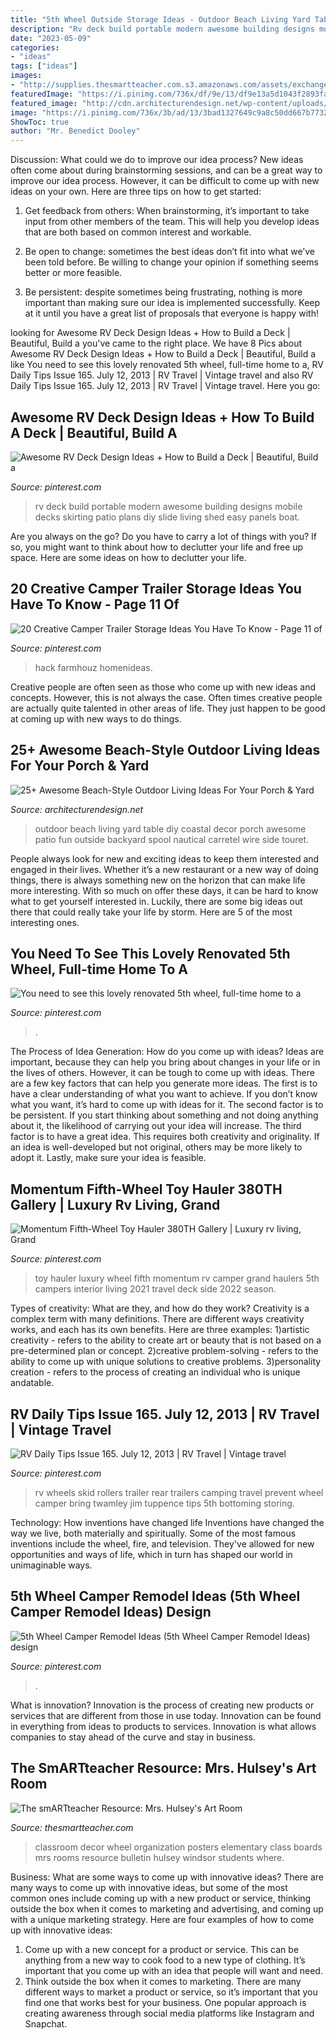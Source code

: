 ```yaml
---
title: "5th Wheel Outside Storage Ideas - Outdoor Beach Living Yard Table Diy Coastal Decor Porch Awesome Patio Fun Outside Backyard Spool Nautical Carretel Wire Side Touret"
description: "Rv deck build portable modern awesome building designs mobile decks skirting patio plans diy slide living shed easy panels boat"
date: "2023-05-09"
categories:
- "ideas"
tags: ["ideas"]
images:
- "http://supplies.thesmartteacher.com.s3.amazonaws.com/assets/exchange/P1010736.JPG"
featuredImage: "https://i.pinimg.com/736x/df/9e/13/df9e13a5d1043f2893fadda7c30a3e9a.jpg"
featured_image: "http://cdn.architecturendesign.net/wp-content/uploads/2015/07/AD-Beach-Style-Outdoor-Living-Ideas-20.jpg"
image: "https://i.pinimg.com/736x/3b/ad/13/3bad1327649c9a8c50dd667b7732e152.jpg"
ShowToc: true
author: "Mr. Benedict Dooley"
---
```



Discussion: What could we do to improve our idea process?
New ideas often come about during brainstorming sessions, and can be a great way to improve our idea process. However, it can be difficult to come up with new ideas on your own. Here are three tips on how to get started:
1. Get feedback from others: When brainstorming, it’s important to take input from other members of the team. This will help you develop ideas that are both based on common interest and workable.

2. Be open to change: sometimes the best ideas don’t fit into what we’ve been told before. Be willing to change your opinion if something seems better or more feasible.

3. Be persistent: despite sometimes being frustrating, nothing is more important than making sure our idea is implemented successfully. Keep at it until you have a great list of proposals that everyone is happy with!

	

		
looking for Awesome RV Deck Design Ideas + How to Build a Deck | Beautiful, Build a you've came to the right place. We have 8 Pics about Awesome RV Deck Design Ideas + How to Build a Deck | Beautiful, Build a like You need to see this lovely renovated 5th wheel, full-time home to a, RV Daily Tips Issue 165. July 12, 2013 | RV Travel | Vintage travel and also RV Daily Tips Issue 165. July 12, 2013 | RV Travel | Vintage travel. Here you go:
		
    
## Awesome RV Deck Design Ideas + How To Build A Deck | Beautiful, Build A

<img loading=lazy src="https://s-media-cache-ak0.pinimg.com/736x/26/3d/29/263d29a7eb434b13602662fb566c1c1b.jpg" onerror="this.onerror=null;this.src='https://tse3.mm.bing.net/th?id=OIP.4U9x7R2hTFnqpdEclKHL9wHaFO&amp;pid=15.1';" alt="Awesome RV Deck Design Ideas + How to Build a Deck | Beautiful, Build a">

_Source: pinterest.com_

>rv deck build portable modern awesome building designs mobile decks skirting patio plans diy slide living shed easy panels boat. 

	

Are you always on the go? Do you have to carry a lot of things with you? If so, you might want to think about how to declutter your life and free up space. Here are some ideas on how to declutter your life.

    
## 20 Creative Camper Trailer Storage Ideas You Have To Know - Page 11 Of

<img loading=lazy src="https://i.pinimg.com/originals/1b/98/da/1b98daa07ff3faf31a6e1ab98635519e.jpg" onerror="this.onerror=null;this.src='https://tse3.mm.bing.net/th?id=OIP.pXTR9nEfqMXEtQDYWKuYqgHaLH&amp;pid=15.1';" alt="20 Creative Camper Trailer Storage Ideas You Have To Know - Page 11 of">

_Source: pinterest.com_

>hack farmhouz homenideas. 

	

Creative people are often seen as those who come up with new ideas and concepts. However, this is not always the case. Often times creative people are actually quite talented in other areas of life. They just happen to be good at coming up with new ways to do things.

    
## 25+ Awesome Beach-Style Outdoor Living Ideas For Your Porch &amp; Yard

<img loading=lazy src="http://cdn.architecturendesign.net/wp-content/uploads/2015/07/AD-Beach-Style-Outdoor-Living-Ideas-20.jpg" onerror="this.onerror=null;this.src='https://tse3.mm.bing.net/th?id=OIP.IilposCICfZE5yHu9TVVowHaKp&amp;pid=15.1';" alt="25+ Awesome Beach-Style Outdoor Living Ideas For Your Porch &amp; Yard">

_Source: architecturendesign.net_

>outdoor beach living yard table diy coastal decor porch awesome patio fun outside backyard spool nautical carretel wire side touret. 

	

People always look for new and exciting ideas to keep them interested and engaged in their lives. Whether it’s a new restaurant or a new way of doing things, there is always something new on the horizon that can make life more interesting. With so much on offer these days, it can be hard to know what to get yourself interested in. Luckily, there are some big ideas out there that could really take your life by storm. Here are 5 of the most interesting ones.

    
## You Need To See This Lovely Renovated 5th Wheel, Full-time Home To A

<img loading=lazy src="https://i.pinimg.com/736x/3b/ad/13/3bad1327649c9a8c50dd667b7732e152.jpg" onerror="this.onerror=null;this.src='https://tse2.mm.bing.net/th?id=OIP.VrzRdUo3cTYsplOey4C8sQHaFj&amp;pid=15.1';" alt="You need to see this lovely renovated 5th wheel, full-time home to a">

_Source: pinterest.com_

>. 

	

The Process of Idea Generation: How do you come up with ideas?
Ideas are important, because they can help you bring about changes in your life or in the lives of others. However, it can be tough to come up with ideas. There are a few key factors that can help you generate more ideas. The first is to have a clear understanding of what you want to achieve. If you don’t know what you want, it’s hard to come up with ideas for it. The second factor is to be persistent. If you start thinking about something and not doing anything about it, the likelihood of carrying out your idea will increase. The third factor is to have a great idea. This requires both creativity and originality. If an idea is well-developed but not original, others may be more likely to adopt it. Lastly, make sure your idea is feasible.

    
## Momentum Fifth-Wheel Toy Hauler 380TH Gallery | Luxury Rv Living, Grand

<img loading=lazy src="https://i.pinimg.com/736x/76/a2/5b/76a25b874cc237cc665c266cb4487a0c--momentum-toy-hauler-luxury-toy-hauler.jpg" onerror="this.onerror=null;this.src='https://tse4.mm.bing.net/th?id=OIP.Y6KknArBEnqAoviytIdXBwHaE7&amp;pid=15.1';" alt="Momentum Fifth-Wheel Toy Hauler 380TH Gallery | Luxury rv living, Grand">

_Source: pinterest.com_

>toy hauler luxury wheel fifth momentum rv camper grand haulers 5th campers interior living 2021 travel deck side 2022 season. 

	

Types of creativity: What are they, and how do they work?
Creativity is a complex term with many definitions. There are different ways creativity works, and each has its own benefits. Here are three examples:
1)artistic creativity - refers to the ability to create art or beauty that is not based on a pre-determined plan or concept.
2)creative problem-solving - refers to the ability to come up with unique solutions to creative problems.
3)personality creation - refers to the process of creating an individual who is unique andatable.

    
## RV Daily Tips Issue 165. July 12, 2013 | RV Travel | Vintage Travel

<img loading=lazy src="https://i.pinimg.com/originals/c7/f8/20/c7f8202d1a5b526bddc5068e3af98bb7.jpg" onerror="this.onerror=null;this.src='https://tse2.mm.bing.net/th?id=OIP.4A9ai1RvXsd7IxAEYckTSgAAAA&amp;pid=15.1';" alt="RV Daily Tips Issue 165. July 12, 2013 | RV Travel | Vintage travel">

_Source: pinterest.com_

>rv wheels skid rollers trailer rear trailers camping travel prevent wheel camper bring twamley jim tuppence tips 5th bottoming storing. 

	

Technology: How inventions have changed life
Inventions have changed the way we live, both materially and spiritually. Some of the most famous inventions include the wheel, fire, and television. They've allowed for new opportunities and ways of life, which in turn has shaped our world in unimaginable ways.

    
## 5th Wheel Camper Remodel Ideas (5th Wheel Camper Remodel Ideas) Design

<img loading=lazy src="https://i.pinimg.com/736x/df/9e/13/df9e13a5d1043f2893fadda7c30a3e9a.jpg" onerror="this.onerror=null;this.src='https://tse1.mm.bing.net/th?id=OIP.PVfn0wFPmggV5jawGVIE1wHaJ3&amp;pid=15.1';" alt="5th Wheel Camper Remodel Ideas (5th Wheel Camper Remodel Ideas) design">

_Source: pinterest.com_

>. 

	

What is innovation?
Innovation is the process of creating new products or services that are different from those in use today. Innovation can be found in everything from ideas to products to services. Innovation is what allows companies to stay ahead of the curve and stay in business.

    
## The SmARTteacher Resource: Mrs. Hulsey&#039;s Art Room

<img loading=lazy src="http://supplies.thesmartteacher.com.s3.amazonaws.com/assets/exchange/P1010736.JPG" onerror="this.onerror=null;this.src='https://tse3.mm.bing.net/th?id=OIP.BIFlr0JhwqELlyuRHatbogHaJ4&amp;pid=15.1';" alt="The smARTteacher Resource: Mrs. Hulsey&#039;s Art Room">

_Source: thesmartteacher.com_

>classroom decor wheel organization posters elementary class boards mrs rooms resource bulletin hulsey windsor students where. 

	

Business: What are some ways to come up with innovative ideas?
There are many ways to come up with innovative ideas, but some of the most common ones include coming up with a new product or service, thinking outside the box when it comes to marketing and advertising, and coming up with a unique marketing strategy. Here are four examples of how to come up with innovative ideas: 
1. Come up with a new concept for a product or service. This can be anything from a new way to cook food to a new type of clothing. It’s important that you come up with an idea that people will want and need. 
2. Think outside the box when it comes to marketing. There are many different ways to market a product or service, so it’s important that you find one that works best for your business. One popular approach is creating awareness through social media platforms like Instagram and Snapchat.


